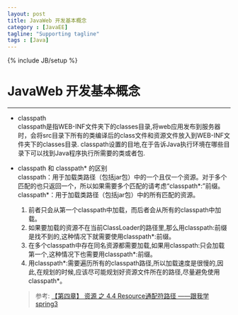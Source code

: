 ```yaml
---
layout: post
title: JavaWeb 开发基本概念
category : [JavaEE]
tagline: "Supporting tagline"
tags : [Java]
---
```

{% include JB/setup %}
# JavaWeb 开发基本概念
---

- classpath  
classpath是指WEB-INF文件夹下的classes目录,将web应用发布到服务器时，会将src目录下所有的类编译后的class文件和资源文件放入到WEB-INF文件夹下的classes目录.
classpath设置的目地,在于告诉Java执行环境在哪些目录下可以找到Java程序执行所需要的类或者包.

- classpath 和 classpath* 的区别       
classpath：用于加载类路径（包括jar包）中的一个且仅一个资源。对于多个匹配的也只返回一个，所以如果需要多个匹配的请考虑“classpath*:”前缀。
classpath*：用于加载类路径（包括jar包）中的所有匹配的资源。
    1. 前者只会从第一个classpath中加载，而后者会从所有的classpath中加载。
    2. 如果要加载的资源不在当前ClassLoader的路径里,那么用classpath:前缀是找不到的,这种情况下就需要使用classpath*:前缀。
    3. 在多个classpath中存在同名资源都需要加载,如果用classpath:只会加载第一个,这种情况下也需要用classpath*:前缀。
    4. 用classpath*:需要遍历所有的classpath路径,所以加载速度是很慢的,因此,在规划的时候,应该尽可能规划好资源文件所在的路径,尽量避免使用classpath*。
    
    >参考: [【第四章】 资源 之 4.4 Resource通配符路径 ——跟我学spring3](http://jinnianshilongnian.iteye.com/blog/1416322) 

